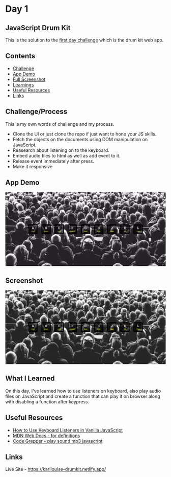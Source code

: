 # Day 1

## JavaScript Drum Kit

This is the solution to the [first day challenge](https://javascript30.com/) which is the drum kit web app.

## Contents

- [Challenge](#challenge/process)
- [App Demo](#app-demo)
- [Full Screenshot](#screenshot)
- [Learnings](#what-i-learned)
- [Useful Resources](#useful-resources)
- [Links](#links)

## Challenge/Process

This is my own words of challenge and my process.

- Clone the UI or just clone the repo if just want to hone your JS skills.
- Fetch the objects on the documents using DOM manipulation on JavaScript.
- Reasearch about listening on to the keyboard.
- Embed audio files to html as well as add event to it.
- Release event immediately after press.
- Make it responsive

## App Demo

![](https://github.com/Karllouise-code/javascript-30/blob/day1/images/drumKit.gif)

## Screenshot

![](https://github.com/Karllouise-code/javascript-30/blob/day1/images/full-screenshot.png)

## What I Learned

On this day, I've learned how to use listeners on keyboard, also play audio files on JavaScript and create a function that can play it on browser along with disabling a function after keypress.

## Useful Resources

- [How to Use Keyboard Listeners in Vanilla JavaScript](https://alligator.io/js/listening-to-keyboard/)
- [MDN Web Docs - for definitions](https://developer.mozilla.org/en-US/)
- [Code Grepper - play sound mp3 javascript](https://www.codegrepper.com/code-examples/javascript/play+sound+mp3+javascript)

## Links

Live Site - <https://karllouise-drumkit.netlify.app/>
